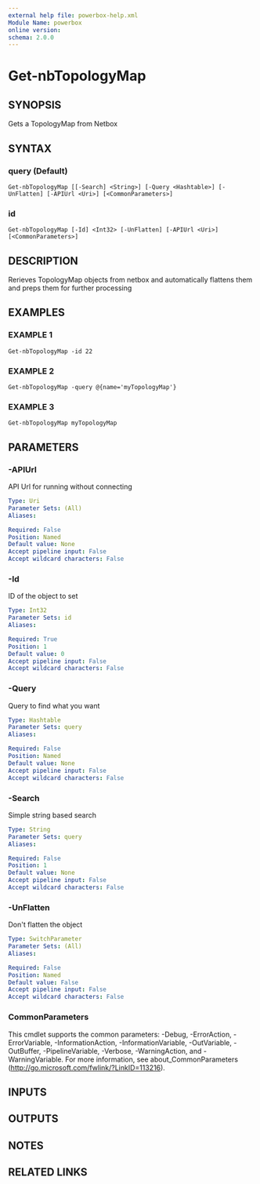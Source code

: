 ```yaml
---
external help file: powerbox-help.xml
Module Name: powerbox
online version:
schema: 2.0.0
---
```


# Get-nbTopologyMap

## SYNOPSIS
Gets a TopologyMap from Netbox

## SYNTAX

### query (Default)
```
Get-nbTopologyMap [[-Search] <String>] [-Query <Hashtable>] [-UnFlatten] [-APIUrl <Uri>] [<CommonParameters>]
```

### id
```
Get-nbTopologyMap [-Id] <Int32> [-UnFlatten] [-APIUrl <Uri>] [<CommonParameters>]
```

## DESCRIPTION
Rerieves TopologyMap objects from netbox and automatically flattens them and
preps them for further processing

## EXAMPLES

### EXAMPLE 1
```
Get-nbTopologyMap -id 22
```

### EXAMPLE 2
```
Get-nbTopologyMap -query @{name='myTopologyMap'}
```

### EXAMPLE 3
```
Get-nbTopologyMap myTopologyMap
```

## PARAMETERS

### -APIUrl
API Url for running without connecting

```yaml
Type: Uri
Parameter Sets: (All)
Aliases:

Required: False
Position: Named
Default value: None
Accept pipeline input: False
Accept wildcard characters: False
```

### -Id
ID of the object to set

```yaml
Type: Int32
Parameter Sets: id
Aliases:

Required: True
Position: 1
Default value: 0
Accept pipeline input: False
Accept wildcard characters: False
```

### -Query
Query to find what you want

```yaml
Type: Hashtable
Parameter Sets: query
Aliases:

Required: False
Position: Named
Default value: None
Accept pipeline input: False
Accept wildcard characters: False
```

### -Search
Simple string based search

```yaml
Type: String
Parameter Sets: query
Aliases:

Required: False
Position: 1
Default value: None
Accept pipeline input: False
Accept wildcard characters: False
```

### -UnFlatten
Don't flatten the object

```yaml
Type: SwitchParameter
Parameter Sets: (All)
Aliases:

Required: False
Position: Named
Default value: False
Accept pipeline input: False
Accept wildcard characters: False
```

### CommonParameters
This cmdlet supports the common parameters: -Debug, -ErrorAction, -ErrorVariable, -InformationAction, -InformationVariable, -OutVariable, -OutBuffer, -PipelineVariable, -Verbose, -WarningAction, and -WarningVariable.
For more information, see about_CommonParameters (http://go.microsoft.com/fwlink/?LinkID=113216).

## INPUTS

## OUTPUTS

## NOTES

## RELATED LINKS
